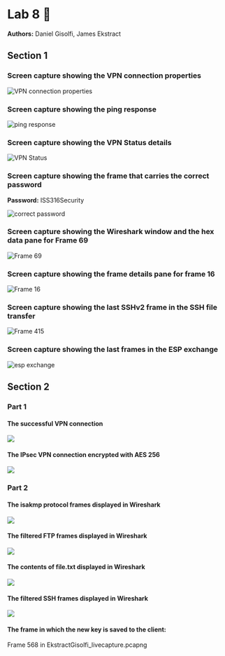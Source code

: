 # Lab 8 :robot:

**Authors:** Daniel Gisolfi, James Ekstract

## Section 1

###  Screen capture showing the VPN connection properties

![VPN connection properties](./imgs/vpn_connection_properties.png)

###  Screen capture showing the ping response

![ping response](./imgs/ping_response.png)

### Screen capture showing the VPN Status details

![VPN Status](./imgs/vpn_status.png)

### Screen capture showing the frame that carries the correct password

**Password:** ISS316Security

![correct password](./imgs/correct_password.png)

### Screen capture showing the Wireshark window and the hex data pane for Frame 69 

![Frame 69](./imgs/frame_69.png)

### Screen capture showing the frame details pane for frame 16

![Frame 16](./imgs/frame_16.png)

### Screen capture showing the last SSHv2 frame in the SSH file transfer

![Frame 415](./imgs/frame_415.png)

### Screen capture showing the last frames in the ESP exchange

![esp exchange](./imgs/esp_exchange.png)







## Section 2

### Part 1

#### The successful VPN connection

![](imgs\2.1.1.PNG)



#### The IPsec VPN connection encrypted with AES 256

![](imgs\2.1.2.PNG)



### Part 2

#### The isakmp protocol frames displayed in Wireshark

![](imgs\2.2.1.PNG)



#### The filtered FTP frames displayed in Wireshark

![](imgs\2.2.2.PNG)



#### The contents of file.txt displayed in Wireshark

![](imgs\2.2.3.PNG)



#### The filtered SSH frames displayed in Wireshark

![](imgs\2.2.4.PNG)



#### The frame in which the new key is saved to the client:

Frame 568 in EkstractGisolfi_livecapture.pcapng